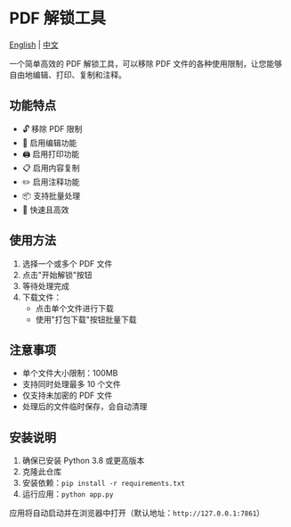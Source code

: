# PDF 解锁工具

[English](README.md) | [中文](README_CN.md)

一个简单高效的 PDF 解锁工具，可以移除 PDF 文件的各种使用限制，让您能够自由地编辑、打印、复制和注释。

## 功能特点

- 🔓 移除 PDF 限制
- 📝 启用编辑功能
- 🖨️ 启用打印功能
- 📋 启用内容复制
- ✏️ 启用注释功能
- 📦 支持批量处理
- 🚀 快速且高效

## 使用方法

1. 选择一个或多个 PDF 文件
2. 点击"开始解锁"按钮
3. 等待处理完成
4. 下载文件：
   - 点击单个文件进行下载
   - 使用"打包下载"按钮批量下载

## 注意事项

- 单个文件大小限制：100MB
- 支持同时处理最多 10 个文件
- 仅支持未加密的 PDF 文件
- 处理后的文件临时保存，会自动清理

## 安装说明

1. 确保已安装 Python 3.8 或更高版本
2. 克隆此仓库
3. 安装依赖：`pip install -r requirements.txt`
4. 运行应用：`python app.py`

应用将自动启动并在浏览器中打开（默认地址：`http://127.0.0.1:7861`）
